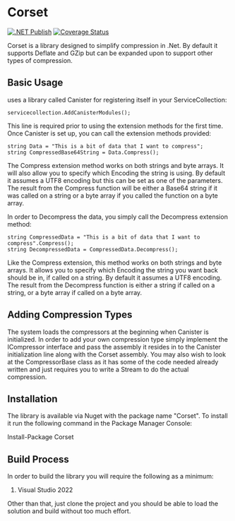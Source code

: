 # Corset

[![.NET Publish](https://github.com/JaCraig/Corset/actions/workflows/dotnet-publish.yml/badge.svg)](https://github.com/JaCraig/Corset/actions/workflows/dotnet-publish.yml) [![Coverage Status](https://coveralls.io/repos/github/JaCraig/Corset/badge.svg?branch=master)](https://coveralls.io/github/JaCraig/Corset?branch=master)

Corset is a library designed to simplify compression in .Net. By default it supports Deflate and GZip but can be expanded upon to support other types of compression.

## Basic Usage

uses a library called Canister for registering itself in your ServiceCollection:

    servicecollection.AddCanisterModules();
	
This line is required prior to using the extension methods for the first time. Once Canister is set up, you can call the extension methods provided:

    string Data = "This is a bit of data that I want to compress";
	string CompressedBase64String = Data.Compress();
	
The Compress extension method works on both strings and byte arrays. It will also allow you to specify which Encoding the string is using. By default it assumes a UTF8 encoding but this can be set as one of the parameters. The result from the Compress function will be either a Base64 string if it was called on a string or a byte array if you called the function on a byte array.

In order to Decompress the data, you simply call the Decompress extension method:

    string CompressedData = "This is a bit of data that I want to compress".Compress();
	string DecompressedData = CompressedData.Decompress();
	
Like the Compress extension, this method works on both strings and byte arrays. It allows you to specify which Encoding the string you want back should be in, if called on a string. By default it assumes a UTF8 encoding. The result from the Decompress function is either a string if called on a string, or a byte array if called on a byte array.

## Adding Compression Types

The system loads the compressors at the beginning when Canister is initialized. In order to add your own compression type simply implement the ICompressor interface and pass the assembly it resides in to the Canister initialization line along with the Corset assembly. You may also wish to look at the CompressorBase class as it has some of the code needed already written and just requires you to write a Stream to do the actual compression.

## Installation

The library is available via Nuget with the package name "Corset". To install it run the following command in the Package Manager Console:

Install-Package Corset

## Build Process

In order to build the library you will require the following as a minimum:

1. Visual Studio 2022

Other than that, just clone the project and you should be able to load the solution and build without too much effort.
